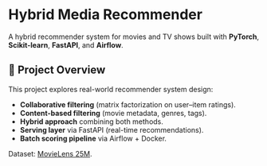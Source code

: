 # Hybrid Media Recommender

A hybrid recommender system for movies and TV shows built with **PyTorch**, **Scikit-learn**, **FastAPI**, and **Airflow**.

## 📌 Project Overview
This project explores real-world recommender system design:
- **Collaborative filtering** (matrix factorization on user–item ratings).
- **Content-based filtering** (movie metadata, genres, tags).
- **Hybrid approach** combining both methods.
- **Serving layer** via FastAPI (real-time recommendations).
- **Batch scoring pipeline** via Airflow + Docker.

Dataset: [MovieLens 25M](https://grouplens.org/datasets/movielens/25m/).
